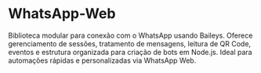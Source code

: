 # WhatsApp-Web
Biblioteca modular para conexão com o WhatsApp usando Baileys. Oferece gerenciamento de sessões, tratamento de mensagens, leitura de QR Code, eventos e estrutura organizada para criação de bots em Node.js. Ideal para automações rápidas e personalizadas via WhatsApp Web.
